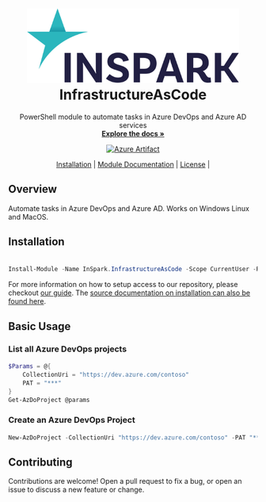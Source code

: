 <h1 align="center">
  <a href="https://inspark.nl">
    <img alt="InSpark" src="docs/inspark-logo-semi-1.svg" height="150">
  </a>
  <br>InfrastructureAsCode<br>
</h1>

 <p align="center">
    PowerShell module to automate tasks in Azure DevOps and Azure AD services
    <br />
    <a href="https://weareinspark.github.io/BRC.PS.InfrastructureAsCode/"><strong>Explore the docs »</strong></a>
  </p>
<p align="center">
  <a href="https://dev.azure.com/weareinspark/Expertteam%20Deployment%20and%20Automation/_artifacts/feed/PowerShell/NuGet/InSpark.InfrastructureAsCode">
   <img alt="Azure Artifact" src="https://feeds.dev.azure.com/weareinspark/_apis/public/Packaging/Feeds/PowerShell/Packages/200425db-4a18-4620-9e56-e793d845934c/Badge">
  </a>
</p>

<p align="center">
  <a href="https://weareinspark.github.io/BRC.PS.InfrastructureAsCode/about_InstallingModule/">Installation</a> |
  <a href="https://weareinspark.github.io/BRC.PS.InfrastructureAsCode/">Module Documentation</a> |
  <a href="LICENSE">License</a> |

## Overview

Automate tasks in Azure DevOps and Azure AD. Works on Windows Linux and MacOS.

## Installation

```powershell

Install-Module -Name InSpark.InfrastructureAsCode -Scope CurrentUser -Repository InSpark -Credential $InSparkAzureDevopsArtifacts

```

For more information on how to setup access to our repository, please checkout [our guide](https://weareinspark.github.io/BRC.PS.InfrastructureAsCode/about_InstallingModule/). The [source documentation on installation can also be found here](https://github.com/WeAreInSpark/BRC.PS.InfrastructureAsCode/blob/main/docs/en-US/about_InstallingModule.md).

## Basic Usage

### List all Azure DevOps projects

```powershell
$Params = @{
    CollectionUri = "https://dev.azure.com/contoso"
    PAT = "***"
}
Get-AzDoProject @params
```

### Create an Azure DevOps Project

```powershell
New-AzDoProject -CollectionUri "https://dev.azure.com/contoso" -PAT "***" -ProjectName "Project 1"
```


## Contributing
Contributions are welcome! Open a pull request to fix a bug, or open an issue to discuss a new feature or change.

